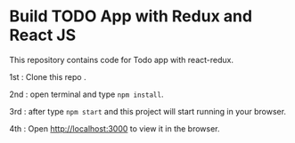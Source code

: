 # Build TODO App with Redux and React JS

This repository contains code for Todo app with react-redux.

1st : Clone this repo .

2nd : open terminal and type `npm install`.

3rd : after type `npm start` and this project will start running in your browser.

4th : Open [http://localhost:3000](http://localhost:3000) to view it in the browser.



